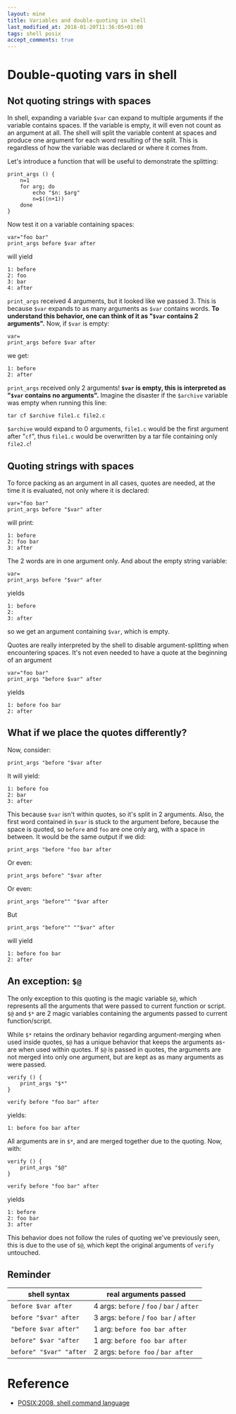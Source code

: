```yaml
---
layout: mine
title: Variables and double-quoting in shell
last_modified_at: 2018-01-20T11:36:05+01:00
tags: shell posix
accept_comments: true
---
```


# Double-quoting vars in shell

## Not quoting strings with spaces

In shell, expanding a variable `$var` can expand to multiple arguments if the variable contains spaces.
If the variable is empty, it will even not count as an argument at all.
The shell will split the variable content at spaces and produce one argument for each word resulting of the split.
This is regardless of how the variable was declared or where it comes from.

Let's introduce a function that will be useful to demonstrate the splitting:

```
print_args () {
	n=1
	for arg; do
		echo "$n: $arg"
		n=$((n+1))
	done
}
```

Now test it on a variable containing spaces:

```
var="foo bar"
print_args before $var after
```

will yield

```
1: before
2: foo
3: bar
4: after
```

`print_args` received 4 arguments, but it looked like we passed 3.
This is because `$var` expands to as many arguments as `$var` contains words.
**To understand this behavior, one can think of it as "`$var` contains 2 arguments".**
Now, if `$var` is empty:

```
var=
print_args before $var after
```

we get:

```
1: before
2: after
```

`print_args` received only 2 arguments! **`$var` is empty, this is interpreted as "`$var` contains no arguments".**
Imagine the disaster if the `$archive` variable was empty when running this line:

```
tar cf $archive file1.c file2.c
```

`$archive` would expand to 0 arguments, `file1.c` would be the first argument after "`cf`", thus `file1.c` would be overwritten by a tar file containing only `file2.c`!

## Quoting strings with spaces

To force packing as an argument in all cases, quotes are needed, at the time it is evaluated, not only where it is declared:

```
var="foo bar"
print_args before "$var" after
```

will print:

```
1: before
2: foo bar
3: after
```

The 2 words are in one argument only. And about the empty string variable:

```
var=
print_args before "$var" after
```

yields

```
1: before
2: 
3: after
```

so we get an argument containing `$var`, which is empty.

Quotes are really interpreted by the shell to disable argument-splitting when encountering spaces. It's not even needed to have a quote at the beginning of an argument

```
var="foo bar"
print_args "before $var" after
```

yields

```
1: before foo bar
2: after
```

## What if we place the quotes differently?

Now, consider:

```
print_args "before "$var after
```

It will yield:

```
1: before foo
2: bar
3: after
```


This because `$var` isn't within quotes, so it's split in 2 arguments. Also, the first word contained in `$var` is stuck to the argument before, because the space is quoted, so `before` and `foo` are one only arg, with a space in between.
It would be the same output if we did:

```
print_args "before "foo bar after
```

Or even:

```
print_args before" "$var after
```

Or even:

```
print_args "before"" "$var after
```

But

```
print_args "before"" ""$var" after
```

will yield

```
1: before foo bar
2: after
```

## An exception: `$@`

The only exception to this quoting is the magic variable `$@`, which represents all the arguments that were passed to current function or script. `$@` and `$*` are 2 magic variables containing the arguments passed to current function/script.

While `$*` retains the ordinary behavior regarding argument-merging when used inside quotes, `$@` has a unique behavior that keeps the arguments as-are when used within quotes. If `$@` is passed in quotes, the arguments are not merged into only one argument, but are kept as as many arguments as were passed.

```
verify () {
	print_args "$*"
}

verify before "foo bar" after
```

yields:

```
1: before foo bar after
```

All arguments are in `$*`, and are merged together due to the quoting.
Now, with:

```
verify () {
	print_args "$@"
}

verify before "foo bar" after
```

yields

```
1: before
2: foo bar
3: after
```

This behavior does not follow the rules of quoting we've previously seen, this is due to the use of `$@`, which kept the original arguments of `verify` untouched.


## Reminder

| shell syntax | real arguments passed |
|----|----|
| `before $var after` | 4 args: `before` / `foo` / `bar` / `after` |
| `before "$var" after` | 3 args: `before` / `foo bar` / `after` |
| `"before $var after"` | 1 arg: `before foo bar after` |
| `before" $var "after` | 1 arg: `before foo bar after` |
| `before" "$var" "after` | 2 args: `before foo` / `bar after` |

# Reference

* [POSIX:2008, shell command language](http://pubs.opengroup.org/onlinepubs/009695399/utilities/xcu_chap02.html)
